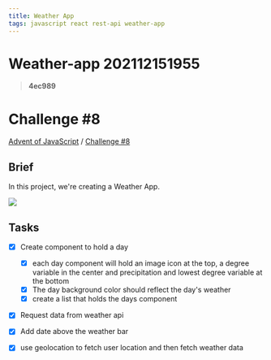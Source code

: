 ```yaml
---
title: Weather App
tags: javascript react rest-api weather-app
---
```

# Weather-app 202112151955 
> **4ec989**

# Challenge #8

[Advent of JavaScript](https://store.selfteach.me/courses/d2550633-b921-4971-8371-ff53ea196d05) / [Challenge #8](https://store.selfteach.me/courses/d2550633-b921-4971-8371-ff53ea196d05/1103550-challenge-8)


## **Brief**

In this project, we're creating a Weather App.    

![](<https://coachtestprep.s3.amazonaws.com/direct-uploads/user-117025/cc5fe957-4af9-4ad4-9a1c-239e2e4370cc/CleanShot 2021-12-08 at 09.56.58.png>)  

## **Tasks**

- [x] Create component to hold a day  
  - [x] each day component will hold an image icon at the top, a degree variable in the center and precipitation and lowest degree variable at the bottom
  - [x] The day background color should reflect the day's weather
  - [x] create a list that holds the days component
- [x] Request data from weather api
- [x] Add date above the weather bar
- [x] use geolocation to fetch user location and then fetch weather data




  


